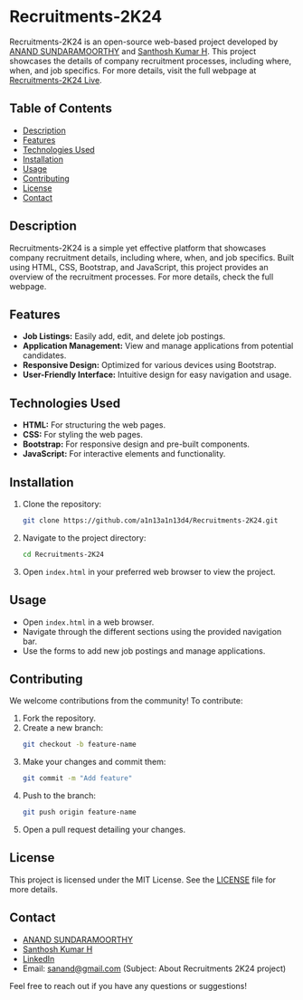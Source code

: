 # Recruitments-2K24

Recruitments-2K24 is an open-source web-based project developed by [ANAND SUNDARAMOORTHY](https://github.com/a1n13a1n13d4) and [Santhosh Kumar H](https://github.com/aspersanthosh29). This project showcases the details of company recruitment processes, including where, when, and job specifics. For more details, visit the full webpage at [Recruitments-2K24 Live](https://vercel.com/symposium-2k24s-projects/recruitments-2k24).

## Table of Contents
- [Description](#description)
- [Features](#features)
- [Technologies Used](#technologies-used)
- [Installation](#installation)
- [Usage](#usage)
- [Contributing](#contributing)
- [License](#license)
- [Contact](#contact)

## Description
Recruitments-2K24 is a simple yet effective platform that showcases company recruitment details, including where, when, and job specifics. Built using HTML, CSS, Bootstrap, and JavaScript, this project provides an overview of the recruitment processes. For more details, check the full webpage.

## Features
- **Job Listings:** Easily add, edit, and delete job postings.
- **Application Management:** View and manage applications from potential candidates.
- **Responsive Design:** Optimized for various devices using Bootstrap.
- **User-Friendly Interface:** Intuitive design for easy navigation and usage.

## Technologies Used
- **HTML:** For structuring the web pages.
- **CSS:** For styling the web pages.
- **Bootstrap:** For responsive design and pre-built components.
- **JavaScript:** For interactive elements and functionality.

## Installation
1. Clone the repository:
   ```bash
   git clone https://github.com/a1n13a1n13d4/Recruitments-2K24.git
   ```
2. Navigate to the project directory:
   ```bash
   cd Recruitments-2K24
   ```
3. Open `index.html` in your preferred web browser to view the project.

## Usage
- Open `index.html` in a web browser.
- Navigate through the different sections using the provided navigation bar.
- Use the forms to add new job postings and manage applications.

## Contributing
We welcome contributions from the community! To contribute:
1. Fork the repository.
2. Create a new branch:
   ```bash
   git checkout -b feature-name
   ```
3. Make your changes and commit them:
   ```bash
   git commit -m "Add feature"
   ```
4. Push to the branch:
   ```bash
   git push origin feature-name
   ```
5. Open a pull request detailing your changes.

## License
This project is licensed under the MIT License. See the [LICENSE](LICENSE) file for more details.

## Contact
- [ANAND SUNDARAMOORTHY](https://github.com/a1n13a1n13d4)
- [Santhosh Kumar H](https://github.com/aspersanthosh29)
- [LinkedIn](https://www.linkedin.com/in/anands37/)
- Email: sanand@gmail.com (Subject: About Recruitments 2K24 project)

Feel free to reach out if you have any questions or suggestions!
